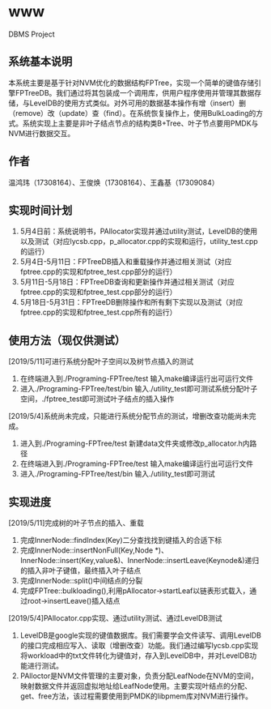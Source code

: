 # www
DBMS Project
## 系统基本说明
本系统主要是基于针对NVM优化的数据结构FPTree，实现一个简单的键值存储引擎FPTreeDB。我们通过将其包装成一个调用库，供用户程序使用并管理其数据存储，与LevelDB的使用方式类似。对外可用的数据基本操作有增（insert）删（remove）改（update）查（find）。在系统恢复操作上，使用BulkLoading的方式。系统实现上主要是非叶子结点节点的结构类B+Tree、叶子节点要用PMDK与NVM进行数据交互。
## 作者
温鸿玮（17308164）、王俊焕（17308164）、王鑫基（17309084）
## 实现时间计划
1. 5月4日前：系统说明书，PAllocator实现并通过utility测试，LevelDB的使用以及测试（对应lycsb.cpp，p_allocator.cpp的实现和运行，utility_test.cpp的运行）
2. 5月4日-5月11日：FPTreeDB插入和重载操作并通过相关测试（对应fptree.cpp的实现和fptree_test.cpp部分的运行）
3. 5月11日-5月18日：FPTreeDB查询和更新操作并通过相关测试（对应fptree.cpp的实现和fptree_test.cpp部分的运行）
4. 5月18日-5月31日：FPTreeDB删除操作和所有剩下实现以及测试（对应fptree.cpp的实现和fptree_test.cpp所有的运行）
## 使用方法（现仅供测试）
[2019/5/11]可进行系统分配叶子空间以及树节点插入的测试
1. 在终端进入到./Programing-FPTree/test 输入make编译运行出可运行文件
2. 进入./Programing-FPTree/test/bin 输入./utility_test即可测试系统分配叶子空间，./fptree_test即可测试叶子结点的插入操作  

[2019/5/4]系统尚未完成，只能进行系统分配节点的测试，增删改查功能尚未完成。
1. 进入到./Programing-FPTree/test 新建data文件夹或修改p_allocator.h内路径
2. 在终端进入到./Programing-FPTree/test 输入make编译运行出可运行文件
3. 进入./Programing-FPTree/test/bin 输入./utility_test即可测试  

## 实现进度
[2019/5/11]完成树的叶子节点的插入、重载
1. 完成InnerNode::findIndex(Key)二分查找找到键插入的合适下标
2. 完成InnerNode::insertNonFull(Key,Node *)、InnerNode::insert(Key,value&)、InnerNode::insertLeave(Keynode&)递归的插入非叶子键值，最终插入叶子结点
3. 完成InnerNode::split()中间结点的分裂
4. 完成FPTree::bulkloading(),利用pAllocator->startLeaf以链表形式载入，通过root->insertLeave()插入结点  

[2019/5/4]PAllocator.cpp实现、通过utility测试、通过LevelDB测试
1. LevelDB是google实现的键值数据库。我们需要学会文件读写、调用LevelDB的接口完成相应写入、读取（增删改查）功能。我们通过编写lycsb.cpp实现将workload中的txt文件转化为键值对，存入到LevelDB中，并对LevelDB功能进行测试。
2. PAlloctor是NVM文件管理的主要对象，负责分配LeafNode在NVM的空间，映射数据文件并返回虚拟地址给LeafNode使用。主要实现叶结点的分配、get、free方法，该过程需要使用到PMDK的libpmem库对NVM进行操作。